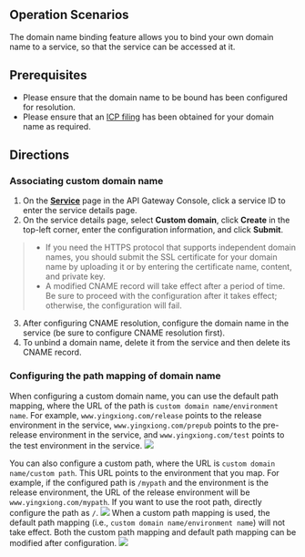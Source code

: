 ## Operation Scenarios
The domain name binding feature allows you to bind your own domain name to a service, so that the service can be accessed at it.

## Prerequisites
- Please ensure that the domain name to be bound has been configured for resolution.
- Please ensure that an [ICP filing](https://intl.cloud.tencent.com/document/product/1022/34607) has been obtained for your domain name as required.

## Directions

### Associating custom domain name
1. On the **[Service](https://console.cloud.tencent.com/apigateway/service)** page in the API Gateway Console, click a service ID to enter the service details page.
2. On the service details page, select **Custom domain**, click **Create** in the top-left corner, enter the configuration information, and click **Submit**.
> 
> - If you need the HTTPS protocol that supports independent domain names, you should submit the SSL certificate for your domain name by uploading it or by entering the certificate name, content, and private key.
> - A modified CNAME record will take effect after a period of time. Be sure to proceed with the configuration after it takes effect; otherwise, the configuration will fail.
3. After configuring CNAME resolution, configure the domain name in the service (be sure to configure CNAME resolution first).
4. To unbind a domain name, delete it from the service and then delete its CNAME record.

### Configuring the path mapping of domain name
When configuring a custom domain name, you can use the default path mapping, where the URL of the path is `custom domain name/environment name`. For example, `www.yingxiong.com/release` points to the release environment in the service, `www.yingxiong.com/prepub` points to the pre-release environment in the service, and `www.yingxiong.com/test` points to the test environment in the service.
![](https://main.qcloudimg.com/raw/64fa76c99d4ab806372d7209af9b5880.png)

You can also configure a custom path, where the URL is `custom domain name/custom path`. This URL points to the environment that you map. For example, if the configured path is `/mypath` and the environment is the release environment, the URL of the release environment will be `www.yingxiong.com/mypath`. If you want to use the root path, directly configure the path as `/`.
![](https://main.qcloudimg.com/raw/c810f2addfdd43db5c4a3bdcd626c7f8.png)
When a custom path mapping is used, the default path mapping (i.e., `custom domain name/environment name`) will not take effect.
Both the custom path mapping and default path mapping can be modified after configuration.
![](https://main.qcloudimg.com/raw/e79682d040790884cfb1b6d00ab1c178.png)


